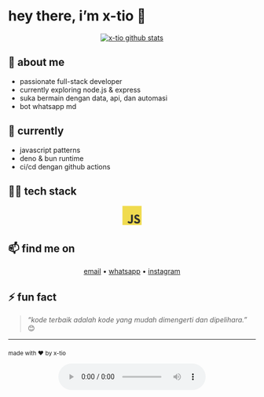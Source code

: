 # hey there, i’m x-tio 👋

<p align="center">
  <a href="https://github.com/x-tio">
    <img src="https://github-readme-stats.vercel.app/api?username=x-tio&show_icons=true&theme=tokyonight&hide_border=true" alt="x-tio github stats" />
  </a>
</p>

## 🔭 about me
- passionate full-stack developer
- currently exploring node.js & express
- suka bermain dengan data, api, dan automasi
- bot whatsapp md

## 🌱 currently 
- javascript patterns
- deno & bun runtime
- ci/cd dengan github actions

## 👨‍💻 tech stack
<div align="center">
  <img src="https://raw.githubusercontent.com/devicons/devicon/master/icons/javascript/javascript-original.svg" width="40" height="40" alt="javascript" />
</div>

## 📫 find me on
<p align="center">
  <a href="mailto:satriopambudi866@gmail.com">email</a> •
  <a href="https://wa.me/6282285357346">whatsapp</a> •
  <a href="https://instagram.com/tulisan.ku.id">instagram</a>
</p>

## ⚡ fun fact
> _“kode terbaik adalah kode yang mudah dimengerti dan dipelihara.”_ 😊

---

<sub>made with ❤️ by x-tio</sub>

<p align="center">
  <audio controls>
    <source src="https://files.catbox.moe/atzbj9.opus" type="audio/mpeg">
    Your browser does not support the audio element.
  </audio>
</p>
